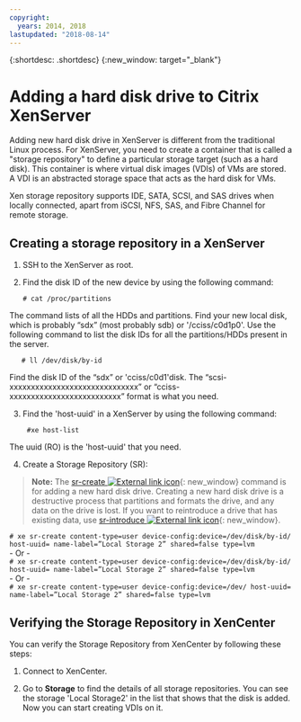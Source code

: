 ```yaml
---
copyright:
  years: 2014, 2018
lastupdated: "2018-08-14"
---
```


{:shortdesc: .shortdesc}
{:new_window: target="_blank"}

# Adding a hard disk drive to Citrix XenServer

Adding new hard disk drive in XenServer is different from the traditional Linux process. For XenServer, you need to create a container that is called a "storage repository" to define a particular storage target (such as a hard disk). This container is where virtual disk images (VDIs) of VMs are stored. A VDI is an abstracted storage space that acts as the hard disk for VMs.

Xen storage repository supports IDE, SATA, SCSI, and SAS drives when locally connected, apart from iSCSI, NFS, SAS, and Fibre Channel for remote storage.

## Creating a storage repository in a XenServer

1. SSH to the XenServer as root.

2. Find the disk ID of the new device by using the following command:

       # cat /proc/partitions

  The command lists of all the HDDs and partitions. Find your new local disk, which is probably “sdx” (most probably sdb) or '/cciss/c0d1p0'. Use the following command to list the disk IDs for all the partitions/HDDs present in the server.

       # ll /dev/disk/by-id

  Find the disk ID of the “sdx” or 'cciss/c0d1'disk. The “scsi-xxxxxxxxxxxxxxxxxxxxxxxxxxxxxx” or “cciss-xxxxxxxxxxxxxxxxxxxxxxxxxx” format is what you need.

3. Find the 'host-uuid' in a XenServer by using the following command:

        #xe host-list

  The uuid (RO) is the 'host-uuid' that you need.

4. Create a Storage Repository (SR):

  > **Note:** The [sr-create ![External link icon](../../icons/launch-glyph.svg "External link icon")](http://support.citrix.com/article/CTX121313){: new_window} command is for adding a new hard disk drive. Creating a new hard disk drive is a destructive process that partitions and formats the drive, and any data on the drive is lost. If you want to reintroduce a drive that has existing data, use [sr-introduce ![External link icon](../../icons/launch-glyph.svg "External link icon")](http://support.citrix.com/article/CTX121896){: new_window}.

  `# xe sr-create content-type=user device-config:device=/dev/disk/by-id/ host-uuid= name-label=”Local Storage 2” shared=false type=lvm`<br/>
  \- Or -<br/>
  `# xe sr-create content-type=user device-config:device=/dev/disk/by-id/ host-uuid= name-label=”Local Storage 2” shared=false type=lvm`<br/>
  \- Or -<br/>
  `# xe sr-create content-type=user device-config:device=/dev/ host-uuid= name-label=”Local Storage 2” shared=false type=lvm`

## Verifying the Storage Repository in XenCenter

You can verify the Storage Repository from XenCenter by following these steps:

1. Connect to XenCenter.

2. Go to **Storage** to find the details of all storage repositories. You can see the storage 'Local Storage2' in the list that shows that the disk is added. Now you can start creating VDIs on it.
